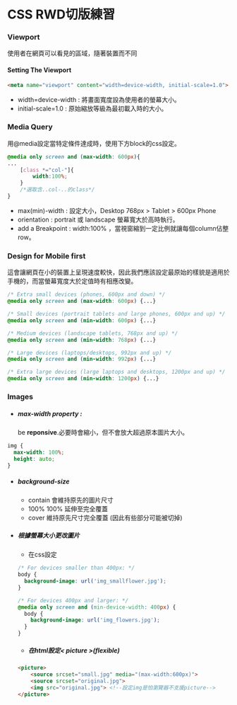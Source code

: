 # CSS RWD切版練習

### Viewport 

使用者在網頁可以看見的區域，隨著裝置而不同

#### Setting The Viewport

```html
<meta name="viewport" content="width=device-width, initial-scale=1.0">
```

- width=device-width : 將畫面寬度設為使用者的螢幕大小。
- initial-scale=1.0 : 原始縮放等級為最初載入時的大小。

### Media Query

用@media設定當特定條件達成時，使用下方block的css設定。

```css
@media only screen and (max-width: 600px){
...
    [class *="col-"]{
        width:100%;
    }
    /*選取含..col-..的class*/
}
```

- max(min)-width : 設定大小，Desktop 768px > Tablet > 600px Phone
- orientation : portrait 或 landscape 螢幕寬大於高時執行。
- add a Breakpoint :  width:100% ，當視窗縮到一定比例就讓每個column佔整row。

### Design for Mobile first

這會讓網頁在小的裝置上呈現速度較快，因此我們應該設定最原始的樣貌是適用於手機的，而當螢幕寬度大於定值時有相應改變。

```css
/* Extra small devices (phones, 600px and down) */
@media only screen and (max-width: 600px) {...}

/* Small devices (portrait tablets and large phones, 600px and up) */
@media only screen and (min-width: 600px) {...}

/* Medium devices (landscape tablets, 768px and up) */
@media only screen and (min-width: 768px) {...}

/* Large devices (laptops/desktops, 992px and up) */
@media only screen and (min-width: 992px) {...}

/* Extra large devices (large laptops and desktops, 1200px and up) */
@media only screen and (min-width: 1200px) {...}
```

### Images

- #####  max-width property :

   be **reponsive**.必要時會縮小，但不會放大超過原本圖片大小。

```css
img {
  max-width: 100%;
  height: auto;
}
```

- ##### background-size
  
  - contain 會維持原先的圖片尺寸
  - 100% 100% 延伸至完全覆蓋
  - cover 維持原先尺寸完全覆蓋 (因此有些部分可能被切掉)
  
- ##### 根據螢幕大小更改圖片

  - 在css設定

  ```css
  /* For devices smaller than 400px: */
  body {
    background-image: url('img_smallflower.jpg');
  }
  
  /* For devices 400px and larger: */
  @media only screen and (min-device-width: 400px) {
    body {
      background-image: url('img_flowers.jpg');
    }
  }
  ```

  - ##### 在html設定< picture >(flexible)

  ```html
  <picture>
      <source srcset="small.jpg" media="(max-width:600px)">
      <source srcset="original.jpg">
      <img src="original.jpg"> <!--設定img是怕瀏覽器不支援picture-->
  </picture>
  ```

  